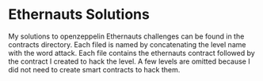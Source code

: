 # Ethernauts Solutions
My solutions to openzeppelin Ethernauts challenges can be found in the contracts directory. Each filed is named by concatenating the level name with the word attack. Each file contains the ethernauts contract followed by the contract I created to hack the level. A few levels are omitted because I did not need to create smart contracts to hack them.
